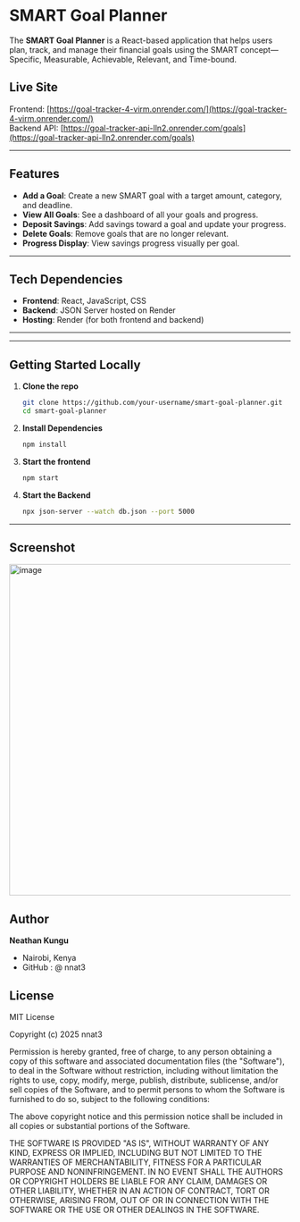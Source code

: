 # SMART Goal Planner

The **SMART Goal Planner** is a React-based application that helps users plan, track, and manage their financial goals using the SMART concept— Specific, Measurable, Achievable, Relevant, and Time-bound. 

## Live Site
Frontend: [https://goal-tracker-4-virm.onrender.com/](https://goal-tracker-4-virm.onrender.com/)  
Backend API: [https://goal-tracker-api-lln2.onrender.com/goals](https://goal-tracker-api-lln2.onrender.com/goals)

---

## Features

- **Add a Goal**: Create a new SMART goal with a target amount, category, and deadline.
- **View All Goals**: See a dashboard of all your goals and progress.
- **Deposit Savings**: Add savings toward a goal and update your progress.
- **Delete Goals**: Remove goals that are no longer relevant.
- **Progress Display**: View savings progress visually per goal.

---

## Tech Dependencies

- **Frontend**: React, JavaScript, CSS
- **Backend**: JSON Server hosted on Render
- **Hosting**: Render (for both frontend and backend)

---


---

##  Getting Started Locally

1. **Clone the repo**  
   ```bash
   git clone https://github.com/your-username/smart-goal-planner.git
   cd smart-goal-planner

2. **Install Dependencies**
   ```bash
   npm install

3. **Start the frontend**
   ```bash
   npm start

4. **Start the Backend**
   ```bash
   npx json-server --watch db.json --port 5000

---

## Screenshot

<img width="1218" height="593" alt="image" src="https://github.com/user-attachments/assets/3e444d6e-f07b-48cc-90c4-f72738ad67c6" />

## Author

**Neathan Kungu**
- Nairobi, Kenya
- GitHub :
@ nnat3

## License

MIT License

Copyright (c) 2025 nnat3

Permission is hereby granted, free of charge, to any person obtaining a copy
of this software and associated documentation files (the "Software"), to deal
in the Software without restriction, including without limitation the rights
to use, copy, modify, merge, publish, distribute, sublicense, and/or sell
copies of the Software, and to permit persons to whom the Software is
furnished to do so, subject to the following conditions:

The above copyright notice and this permission notice shall be included in all
copies or substantial portions of the Software.

THE SOFTWARE IS PROVIDED "AS IS", WITHOUT WARRANTY OF ANY KIND, EXPRESS OR
IMPLIED, INCLUDING BUT NOT LIMITED TO THE WARRANTIES OF MERCHANTABILITY,
FITNESS FOR A PARTICULAR PURPOSE AND NONINFRINGEMENT. IN NO EVENT SHALL THE
AUTHORS OR COPYRIGHT HOLDERS BE LIABLE FOR ANY CLAIM, DAMAGES OR OTHER
LIABILITY, WHETHER IN AN ACTION OF CONTRACT, TORT OR OTHERWISE, ARISING FROM,
OUT OF OR IN CONNECTION WITH THE SOFTWARE OR THE USE OR OTHER DEALINGS IN THE
SOFTWARE.

